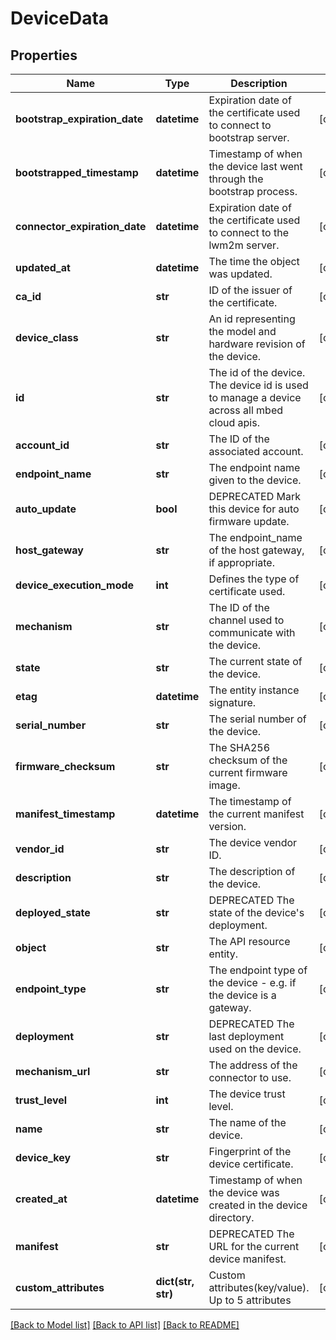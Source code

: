 # DeviceData

## Properties
Name | Type | Description | Notes
------------ | ------------- | ------------- | -------------
**bootstrap_expiration_date** | **datetime** | Expiration date of the certificate used to connect to bootstrap server. | [optional] 
**bootstrapped_timestamp** | **datetime** | Timestamp of when the device last went through the bootstrap process. | [optional] 
**connector_expiration_date** | **datetime** | Expiration date of the certificate used to connect to the lwm2m server. | [optional] 
**updated_at** | **datetime** | The time the object was updated. | [optional] 
**ca_id** | **str** | ID of the issuer of the certificate. | [optional] 
**device_class** | **str** | An id representing the model and hardware revision of the device. | [optional] 
**id** | **str** | The id of the device. The device id is used to manage a device across all mbed cloud apis. | [optional] 
**account_id** | **str** | The ID of the associated account. | [optional] 
**endpoint_name** | **str** | The endpoint name given to the device. | [optional] 
**auto_update** | **bool** | DEPRECATED Mark this device for auto firmware update. | [optional] 
**host_gateway** | **str** | The endpoint_name of the host gateway, if appropriate. | [optional] 
**device_execution_mode** | **int** | Defines the type of certificate used. | [optional] 
**mechanism** | **str** | The ID of the channel used to communicate with the device. | [optional] 
**state** | **str** | The current state of the device. | [optional] 
**etag** | **datetime** | The entity instance signature. | [optional] 
**serial_number** | **str** | The serial number of the device. | [optional] 
**firmware_checksum** | **str** | The SHA256 checksum of the current firmware image. | [optional] 
**manifest_timestamp** | **datetime** | The timestamp of the current manifest version. | [optional] 
**vendor_id** | **str** | The device vendor ID. | [optional] 
**description** | **str** | The description of the device. | [optional] 
**deployed_state** | **str** | DEPRECATED The state of the device&#39;s deployment. | [optional] 
**object** | **str** | The API resource entity. | [optional] 
**endpoint_type** | **str** | The endpoint type of the device - e.g. if the device is a gateway. | [optional] 
**deployment** | **str** | DEPRECATED The last deployment used on the device. | [optional] 
**mechanism_url** | **str** | The address of the connector to use. | [optional] 
**trust_level** | **int** | The device trust level. | [optional] 
**name** | **str** | The name of the device. | [optional] 
**device_key** | **str** | Fingerprint of the device certificate. | [optional] 
**created_at** | **datetime** | Timestamp of when the device was created in the device directory. | [optional] 
**manifest** | **str** | DEPRECATED The URL for the current device manifest. | [optional] 
**custom_attributes** | **dict(str, str)** | Custom attributes(key/value). Up to 5 attributes | [optional] 

[[Back to Model list]](../README.md#documentation-for-models) [[Back to API list]](../README.md#documentation-for-api-endpoints) [[Back to README]](../README.md)


